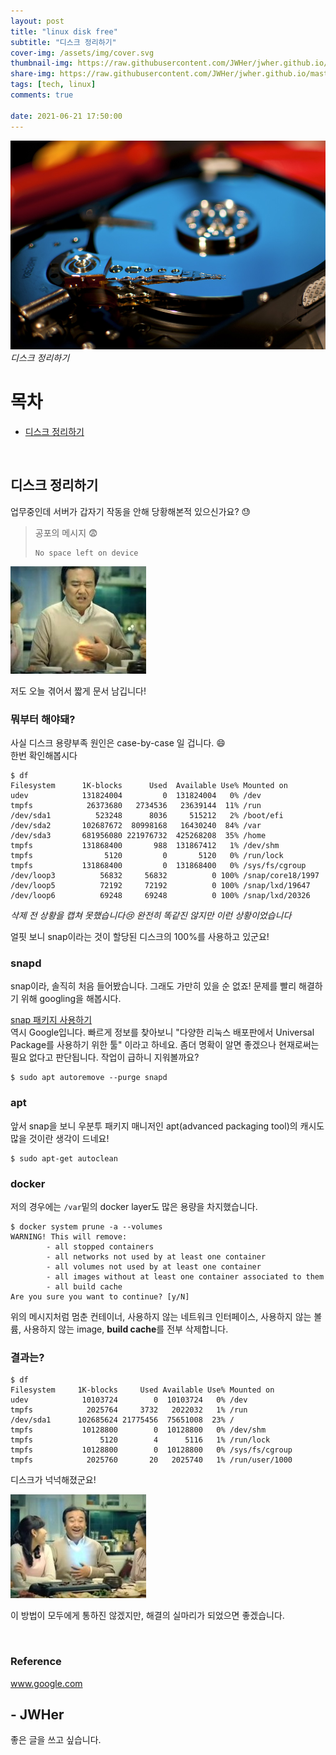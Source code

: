 ```yaml
---
layout: post
title: "linux disk free"
subtitle: "디스크 정리하기"
cover-img: /assets/img/cover.svg
thumbnail-img: https://raw.githubusercontent.com/JWHer/jwher.github.io/master/_posts/images/hard-drive-internal.jpg
share-img: https://raw.githubusercontent.com/JWHer/jwher.github.io/master/_posts/images/hard-drive-internal.jpg
tags: [tech, linux]
comments: true

date: 2021-06-21 17:50:00 
---
```


<!-- image repository: https://raw.githubusercontent.com/JWHer/jwher.github.io/master/_posts/images/ -->

![Alt](https://raw.githubusercontent.com/JWHer/jwher.github.io/master/_posts/images/hard-drive-internal.jpg "hard-drive-internal")  
*디스크 정리하기*  


# 목차
* [디스크 정리하기](#디스크-정리하기)

<br/>

## 디스크 정리하기  

업무중인데 서버가 갑자기 작동을 안해 당황해본적 있으신가요? :sweat:  

> 공포의 메시지 :fearful:  
> ```shell
> No space left on device
> ```

![Alt](https://raw.githubusercontent.com/JWHer/jwher.github.io/master/_posts/images/%EB%B6%88%ED%8E%B8.jpg "불편")

저도 오늘 겪어서 짧게 문서 남깁니다!

### 뭐부터 해야돼?

사실 디스크 용량부족 원인은 case-by-case 일 겁니다. :smile:  
한번 확인해봅시다  

```shell
$ df
Filesystem      1K-blocks      Used  Available Use% Mounted on
udev            131824004         0  131824004   0% /dev
tmpfs            26373680   2734536   23639144  11% /run
/dev/sda1          523248      8036     515212   2% /boot/efi
/dev/sda2       102687672  80998168   16430240  84% /var
/dev/sda3       681956080 221976732  425268208  35% /home
tmpfs           131868400       988  131867412   1% /dev/shm
tmpfs                5120         0       5120   0% /run/lock
tmpfs           131868400         0  131868400   0% /sys/fs/cgroup
/dev/loop3          56832     56832          0 100% /snap/core18/1997
/dev/loop5          72192     72192          0 100% /snap/lxd/19647
/dev/loop6          69248     69248          0 100% /snap/lxd/20326
```
*삭제 전 상황을 캡쳐 못했습니다:cry: 완전히 똑같진 않지만 이런 상황이었습니다*

얼핏 보니 snap이라는 것이 할당된 디스크의 100%를 사용하고 있군요!  

### snapd
snap이라, 솔직히 처음 들어봤습니다.
그래도 가만히 있을 순 없죠! 문제를 빨리 해결하기 위해 googling을 해봅시다.

[snap 패키지 사용하기](https://snowdeer.github.io/linux/2018/01/22/ubuntu-16p04-using-snap-package/)  
역시 Google입니다. 빠르게 정보를 찾아보니 "다양한 리눅스 배포판에서 Universal Package를 사용하기 위한 툴"
이라고 하네요. 좀더 명확이 알면 좋겠으나 현재로써는 필요 없다고 판단됩니다. 작업이 급하니 지워볼까요?

```shell
$ sudo apt autoremove --purge snapd
```

### apt

앞서 snap을 보니 우분투 패키지 매니저인 apt(advanced packaging tool)의 캐시도 많을 것이란 생각이 드네요!  
```shell
$ sudo apt-get autoclean
```

### docker

저의 경우에는 ```/var```밑의 docker layer도 많은 용량을 차지했습니다.  
```shell
$ docker system prune -a --volumes
WARNING! This will remove:
        - all stopped containers
        - all networks not used by at least one container
        - all volumes not used by at least one container
        - all images without at least one container associated to them
        - all build cache
Are you sure you want to continue? [y/N]
```
위의 메시지처럼 멈춘 컨테이너, 사용하지 않는 네트워크 인터페이스, 사용하지 않는 볼륨, 사용하지 않는 image,
**build cache**를 전부 삭제합니다.

### 결과는?

```shell
$ df
Filesystem     1K-blocks     Used Available Use% Mounted on
udev            10103724        0  10103724   0% /dev
tmpfs            2025764     3732   2022032   1% /run
/dev/sda1      102685624 21775456  75651008  23% /
tmpfs           10128800        0  10128800   0% /dev/shm
tmpfs               5120        4      5116   1% /run/lock
tmpfs           10128800        0  10128800   0% /sys/fs/cgroup
tmpfs            2025760       20   2025740   1% /run/user/1000
```
디스크가 넉넉해졌군요!  

![Alt](https://raw.githubusercontent.com/JWHer/jwher.github.io/master/_posts/images/%ED%8E%B8%EC%95%88.jpg "편안")

이 방법이 모두에게 통하진 않겠지만, 해결의 실마리가 되었으면 좋겠습니다.

<br/>

### Reference  
www.google.com

## - JWHer  
좋은 글을 쓰고 싶습니다.

<!-- update log -->
<!--
본문에 추가할 내용을 적는다.
-->
